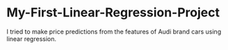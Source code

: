 # My-First-Linear-Regression-Project
I tried to make price predictions from the features of Audi brand cars using linear regression.
